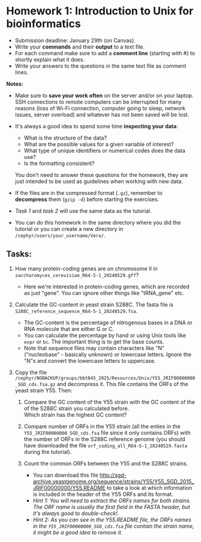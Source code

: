 # Homework 1: Introduction to Unix for bioinformatics
* Submission deadline: January 29th (on Canvas).
* Write your **commands** and their **output** to a text file.
* For each command make sure to add a **comment line** (starting with #) to shortly explain what it does.
* Write your answers to the questions in the same text file as comment lines.

**Notes:** 
* Make sure to **save your work often** on the server and/or on your laptop. SSH connections to remote computers can be interrupted for many reasons (loss of Wi-Fi connection, computer going to sleep, network issues, server overload) and whatever has not been saved will be lost.

* It's always a good idea to spend some time **inspecting your data**: 
   * What is the structure of the data? 
   * What are the possible values for a given variable of interest?
   * What type of unique identifiers or numerical codes does the data use? 
   * Is the formatting consistent?

   You don't need to answer these questions for the homework, they are just intended to be used as guidelines when working with new data. 


* If the files are in the compressed format (`.gz`), remember to **decompress** them (`gzip -d`) before starting the exercises. 
* *Task 1* and *task 2* will use the same data as the tutorial. 
* You can do this homework in the same directory where you did the tutorial or you can create a new directory in `/cephyr/users/your_username/Vera/`.

## Tasks:

1. How many protein-coding genes are on chromosome II in `saccharomyces_cerevisiae_R64-5-1_20240529.gff`?  
   * Here we're interested in protein-coding genes, which are recorded as just "gene". You can ignore other things like "tRNA_gene" etc.  

2. Calculate the GC-content in yeast strain S288C. The fasta file is  `S288C_reference_sequence_R64-5-1_20240529.fsa`.   
   * The GC-content is the percentage of nitrogenous bases in a DNA or RNA molecule that are either G or C.
   * You can calculate the percentage by hand or using Unix tools like `expr` or `bc`. The important thing is to get the base counts.   
   * Note that sequence files may contain characters like "N" ("nucleobase" - basically unknown) or lowercase letters. Ignore the "N"s and convert the lowercase letters to uppercase.

3. Copy the file `/cephyr/NOBACKUP/groups/bbt045_2025/Resources/Unix/Y55_JRIF00000000_SGD_cds.fsa.gz` and decompress it. This file contains the ORFs of the yeast strain Y55.
   Then:

   1. Compare the GC content of the Y55 strain with the GC content of the of the S288C strain you calculated before.  
   Which strain has the highest GC content?  

   2. Compare number of ORFs in the Y55 strain (all the enties in the `Y55_JRIF00000000_SGD_cds.fsa` file since it only contains ORFs) with the number of ORFs in the S288C reference genome (you should have downloaded the file `orf_coding_all_R64-5-1_20240529.fasta` during the tutorial).

   3. Count the common ORFs between the Y55 and the S288C strains.  
      * You can download this file http://sgd-archive.yeastgenome.org/sequence/strains/Y55/Y55_SGD_2015_JRIF00000000/Y55.README to take a look at which information is included in the header of the Y55 ORFs and its format. 
      * *Hint 1:  You will need to extract the ORFs names for both strains. The ORF name is usually the first field in the FASTA header, but it's always good to double-check!.* 
      * *Hint 2: As you can see in the Y55.README file, the ORFs names in the `Y55_JRIF00000000_SGD_cds.fsa` file contain the strain name, it might be a good idea to remove it.*
